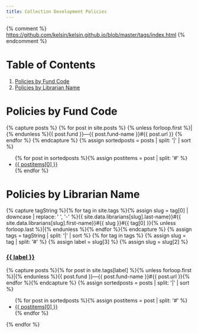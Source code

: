 ```yaml
---
title: Collection Development Policies
---
```

{% comment %}
  https://github.com/kelsin/kelsin.github.io/blob/master/tags/index.html
{% endcomment %}

<h1>Table of Contents</h1>
<ol>
  <li><a href="#funds">Policies by Fund Code</a></li>
  <li><a href="#librarians">Policies by Librarian Name</a></li>
</ol>

<h1 id="funds" name="funds">Policies by Fund Code</h1>


{% capture posts %}
  {% for post in site.posts %}
    {% unless forloop.first %}|{% endunless %}{{ post.fund }}&mdash;{{ post.fund-name }}#{{ post.url }}
  {% endfor %}
{% endcapture %}
{% assign sortedposts = posts | split: '|' | sort %}
<ul>
{% for post in sortedposts %}{% assign postitems = post | split: '#' %}
  <li><a href="{{ site.github.url }}{{ postitems[1] }}">{{ postitems[0] }}</a></li>
{% endfor %}
</ul>

<h1 id="librarians" name="librarians">Policies by Librarian Name</h1>

{% capture tagString %}{% for tag in site.tags %}{% assign slug = tag[0] | downcase | replace: ' ', '-' %}{{ site.data.librarians[slug].last-name}}#{{ site.data.librarians[slug].first-name}}#{{ slug }}#{{ tag[0] }}{% unless forloop.last %}|{% endunless %}{% endfor %}{% endcapture %}
{% assign tags = tagString | split: '|' | sort %}
{% for tag in tags %}
{% assign slug = tag | split: '#' %}
{% assign label = slug[3] %}
{% assign slug = slug[2] %}
<div class="tag">
  <a class="anchor" id="{{ slug }}"></a>
  <h3><a href="http://lib.byu.edu/directory/{{ slug }}/">{{ label }}</a></h3>
  {% capture posts %}{% for post in site.tags[label] %}{% unless forloop.first %}|{% endunless %}{{ post.fund }}&mdash;{{ post.fund-name }}#{{ post.url }}{% endfor %}{% endcapture %}
  {% assign sortedposts = posts | split: '|' | sort %}
  <ul>
  {% for post in sortedposts %}{% assign postitems = post | split: '#' %}
    <li><a href="{{ site.github.url }}{{ postitems[1] }}">{{ postitems[0] }}</a></li>
  {% endfor %}
  </ul>
</div>
{% endfor %}





